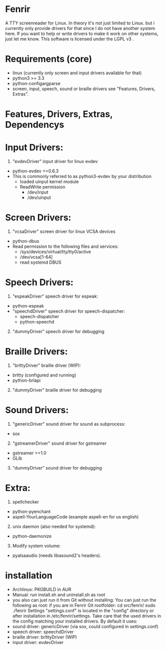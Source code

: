 # Fenrir
A TTY screenreader for Linux.
In theory it's not just limited to Linux. but i currently only provide drivers for that since I do not have another system here. If you want to help or write drivers to make it work on other systems, just let me know. 
This software is licensed under the LGPL v3 .

# Requirements (core)
- linux (currently only screen and input drivers available for that)
- python3 >= 3.3
-	python-configargparse
- screen, input, speech, sound or braille drivers see "Features, Drivers, Extras".

# Features, Drivers, Extras, Dependencys
# Input Drivers:
1. "evdevDriver" input driver for linux evdev
  - python-evdev >=0.6.3
- This is commonly referred to as python3-evdev by your distribution
  - loaded uinput kernel module
  - ReadWrite permission 
    - /dev/input
    - /dev/uinput

# Screen Drivers:
1. "vcsaDriver" screen driver for linux VCSA devices
  - python-dbus
  - Read permission to the following files and services:
    - /sys/devices/virtual/tty/tty0/active
    - /dev/vcsa[1-64]
    - read systemd DBUS

# Speech Drivers:
1. "espeakDriver" speech driver for espeak:
  - python-espeak
- "speechdDriver" speech driver for speech-dispatcher:
  - speech-dispatcher
  - python-speechd
2. "dummyDriver" speech driver for debugging

# Braille Drivers:
1. "brlttyDriver" braille driver (WIP):
  - brltty (configured and running)
  - python-brlapi
2. "dummyDriver" braille driver for debugging

# Sound Drivers:
1. "genericDriver" sound driver for sound as subprocess:
  - sox
2. "gstreamerDriver" sound driver for gstreamer
  - gstreamer >=1.0
  - GLib
3. "dummyDriver" sound driver for debugging

# Extra:
1. spellchecker
  - python-pyenchant
  - aspell-YourLanguageCode (example aspell-en for us english)
2. unix daemon (also needed for systemd):
  - python-daemonize
3. Modify system volume:
  - pyalsaaudio (needs libasound2's headers).

# installation
- Archlinux: PKGBUILD in AUR
- Manual: run install.sh and uninstall.sh as root
- you also can just run it from Git without installing:
You can just run the following as root:
if you are in Fenrir Git rootfolder:
cd src/fenrir/
sudo ./fenrir
Settings "settings.conf" is located in the "config" directory or after installation in /etc/fenrir/settings.
Take care that the used drivers in the config matching your installed drivers. 
By default it uses:
- sound driver: genericDriver (via sox, could configured in settings.conf)
- speech driver: speechdDriver
- braille driver: brlttyDriver (WIP)
- input driver: evdevDriver
